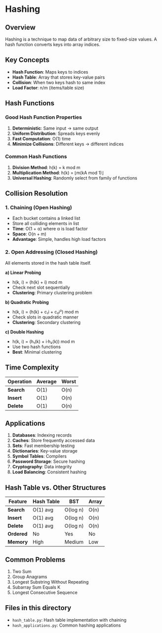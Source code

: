 # Hashing

## Overview
Hashing is a technique to map data of arbitrary size to fixed-size values. A hash function converts keys into array indices.

## Key Concepts
- **Hash Function**: Maps keys to indices
- **Hash Table**: Array that stores key-value pairs
- **Collision**: When two keys hash to same index
- **Load Factor**: n/m (items/table size)

## Hash Functions

### Good Hash Function Properties
1. **Deterministic**: Same input → same output
2. **Uniform Distribution**: Spreads keys evenly
3. **Fast Computation**: O(1) time
4. **Minimize Collisions**: Different keys → different indices

### Common Hash Functions
1. **Division Method**: h(k) = k mod m
2. **Multiplication Method**: h(k) = ⌊m(kA mod 1)⌋
3. **Universal Hashing**: Randomly select from family of functions

## Collision Resolution

### 1. Chaining (Open Hashing)
- Each bucket contains a linked list
- Store all colliding elements in list
- **Time**: O(1 + α) where α is load factor
- **Space**: O(n + m)
- **Advantage**: Simple, handles high load factors

### 2. Open Addressing (Closed Hashing)
All elements stored in the hash table itself.

**a) Linear Probing**
- h(k, i) = (h(k) + i) mod m
- Check next slot sequentially
- **Clustering**: Primary clustering problem

**b) Quadratic Probing**
- h(k, i) = (h(k) + c₁i + c₂i²) mod m
- Check slots in quadratic manner
- **Clustering**: Secondary clustering

**c) Double Hashing**
- h(k, i) = (h₁(k) + i·h₂(k)) mod m
- Use two hash functions
- **Best**: Minimal clustering

## Time Complexity

| Operation | Average | Worst |
|-----------|---------|-------|
| **Search** | O(1) | O(n) |
| **Insert** | O(1) | O(n) |
| **Delete** | O(1) | O(n) |

## Applications

1. **Databases**: Indexing records
2. **Caches**: Store frequently accessed data
3. **Sets**: Fast membership testing
4. **Dictionaries**: Key-value storage
5. **Symbol Tables**: Compilers
6. **Password Storage**: Secure hashing
7. **Cryptography**: Data integrity
8. **Load Balancing**: Consistent hashing

## Hash Table vs. Other Structures

| Feature | Hash Table | BST | Array |
|---------|-----------|-----|-------|
| **Search** | O(1) avg | O(log n) | O(n) |
| **Insert** | O(1) avg | O(log n) | O(n) |
| **Delete** | O(1) avg | O(log n) | O(n) |
| **Ordered** | No | Yes | No |
| **Memory** | High | Medium | Low |

## Common Problems

1. Two Sum
2. Group Anagrams
3. Longest Substring Without Repeating
4. Subarray Sum Equals K
5. Longest Consecutive Sequence

## Files in this directory
- `hash_table.py`: Hash table implementation with chaining
- `hash_applications.py`: Common hashing applications
